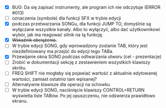 - [x] BUG: Da się zapisać instrumenty, ale program ich nie odczytuje (ERROR #013)
- [ ] oznaczenia (symbole) dla funkcji SFX w trybie edycji
- [x] podczas przetwarzania SONGu, dla funkcji JUMP TO, domyślnie są wyłączane wszystkie kanały.
  Albo to wyłączyć, albo dać użytkownikowi wybór, jak ma reagować silnik na tą funkcję.
- [x] ~~Wskaźnik obciążenia.~~
- [ ] W trybie edycji SONG, gdy wprowadzony zostanie TAB, który jest niezdefiniowany ma przejść do edycji tego TABa.
- [x] Przewijanie okna SONG podczas odtwarzania utworu (cel - prezentacje)
- [ ] Zrobić w dokumentacji sekcję z zestawieniem wszystkich klawiszy skrótu.
- [ ] FREQ SHIFT nie mogłaby się pojawiać wartość z aktualnie edytowanej wartości, zamiast ostatnio tam wpisanej?
- [ ] Alternatywne klawisze dla operacji na schowku
- [ ] W trybie edycji SONG, naciśnięcie klawiszy CONTROL+RETURN wyświetla liste TABów. Po jej opuszczeniu, nie odświerza prawidłowo ekranu.
